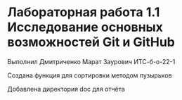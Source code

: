 # Лабораторная работа 1.1 Исследование основных возможностей Git и GitHub
Выполнил Дмитриченко Марат Заурович ИТС-б-о-22-1

Создана функция для сортировки методом пузырьков

Добавлена директория doc для отчёта
